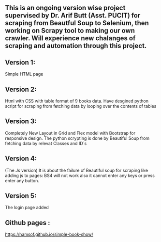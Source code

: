 ## This is an ongoing version wise project supervised by Dr. Arif Butt (Asst. PUCIT) for scraping from Beautful Soup to Selenium, then working on Scrapy tool to making our own crawler. Will experience new chalanges of scraping and automation through this project.

## Version 1:
  Simple HTML page <br>
## Version 2: 
  Html with CSS with table format of 9 books data. Have desgined python script for scraping from fetching data by looping over the contents of tables<br>
## Version 3: 
  Completely New Layout in Grid and Flex model with Bootstrap for responsive design. The python scrypting is done by Beautiful Soup from fetching data by relevat Classes and ID`s <br>
## Version 4: 
 (The Js version) It is about the failure of Beautiful soup for scraping like adding js to pages: BS4 will not work also it cannot enter any keys or press enter any button.<br>
## Version 5:  
The login page added

## Github pages :
https://hamsof.github.io/simple-book-show/
